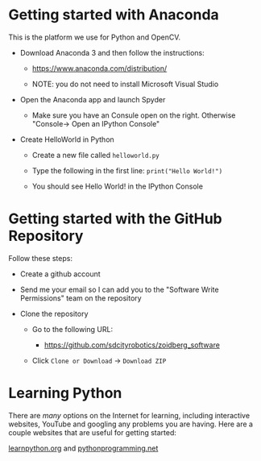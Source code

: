 Getting started with Anaconda 
==============================

This is the platform we use for Python and OpenCV. 

* Download Anaconda 3 and then follow the instructions: 

  * https://www.anaconda.com/distribution/

  * NOTE: you do not need to install Microsoft Visual Studio

* Open the Anaconda app and launch Spyder

  * Make sure you have an Consule open on the right. Otherwise "Console-> Open an IPython Console"

* Create HelloWorld in Python

  * Create a new file called `helloworld.py`
  
  * Type the following in the first line: `print("Hello World!")`
  
  * You should see Hello World! in the IPython Console
  

Getting started with the GitHub Repository 
============================================

Follow these steps:

* Create a github account

* Send me your email so I can add you to the "Software Write Permissions" team on the repository

* Clone the repository

  * Go to the following URL:
  
    * https://github.com/sdcityrobotics/zoidberg_software
  
  * Click `Clone or Download` -> `Download ZIP`
  
 # **Learning Python**
 
 There are *many* options on the Internet for learning, including interactive websites, YouTube and googling any problems you are having. Here are a couple websites that are useful for getting started: 
 
 [learnpython.org](https://www.learnpython.org/) and [pythonprogramming.net](https://pythonprogramming.net/introduction-learn-python-3-tutorials/)
 
  
